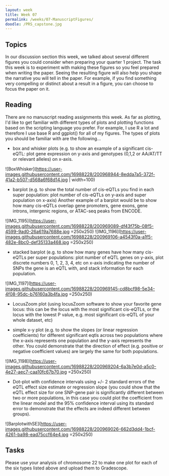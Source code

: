 ```yaml
---
layout: week
title: Week 07
permalink: /weeks/07-ManuscriptFigures/
doodle: /PRS_capstone.jpg
---
```


## Topics

In our discussion section this week, we talked about several different figures you could consider when preparing your quarter 1 project. The task this week is to experiment with making these figures so you feel prepared when writing the paper. Seeing the resulting figure will also help you shape the narrative you will tell in the paper. For example, if you find something very compelling or distinct about a result in a figure, you can choose to focus the paper on it. 

## Reading

There are no manuscript reading assignments this week. As far as plotting, I'd like to get familiar with different types of plots and plotting functions based on the scripting language you prefer. For example, I use R a lot and therefore I use base R and ggplot() for all of my figures. The types of plots you should be familiar with are the following...

* box and whisker plots (e.g. to show an example of a significant cis-eQTL: plot gene expression on y-axis and genotypes (0,1,2 or AA/AT/TT or relevant alleles) on x-axis. 

![BoxWhisker](https://user-images.githubusercontent.com/16988228/200968944-8edda7a5-372f-41a2-b507-d568a6f68d14.jpg | width=100)


* barplot (e.g. to show the total number of cis-eQTLs you find in each super population: plot number of cis-eQTLs on y-axis and super population on x-axis) Another example of a barplot would be to show how many cis-eQTLs overlap gene promoters, gene exons, gene introns, intergenic regions, or ATAC-seq peaks from ENCODE. 

![IMG_1195](https://user-images.githubusercontent.com/16988228/200969089-df43f75b-08f5-4599-9ad0-26a619a7688e.jpg =250x250)
![IMG_1196](https://user-images.githubusercontent.com/16988228/200969106-a4543f0a-a1f5-482e-8bc0-def35133a468.jpg =250x250)


* stacked barplot (e.g. to show how many genes have how many cis-eQTLs per super populations: plot number of eQTL genes on y-axis, plot discrete numbers 0, 1, 2, 3, 4, etc on x-axis indicating the number of SNPs the gene is an eQTL with, and stack information for each population. 

![IMG_1197](https://user-images.githubusercontent.com/16988228/200969145-cd8bcf98-5e34-4f08-95dc-b76160a3b4fa.jpg =250x250)

* LocusZoom plot (using locusZoom software to show your favorite gene locus: this can be the locus with the most significant cis-eQTLs, or the locus with the lowest P value, e.g. most significant cis-eQTL of your whole dataset, etc)


* simple x-y plot (e.g. to show the slopes (or linear regression coefficients) for different significant eqtls across two populations where the x-axis represents one population and the y-axis represents the other. You could demonstrate that the direction of effect (e.g. positive or negative coefficient values) are largely the same for both populations. 

![IMG_1198](https://user-images.githubusercontent.com/16988228/200969204-6a3b7e0d-a5c0-4e27-aec7-caa10fc67b70.jpg =250x250)

* Dot-plot with confidence intervals using +/- 2 standard errors of the eQTL effect size estimate or regression slope (you could show that the eQTL effect size for one SNP-gene pair is significantly different between two or more populations, in this case you could plot the coefficient from the linear model and the 95% confidence interval using its standard error to demonstrate that the effects are indeed different between groups). 

![BarplotwithSE](https://user-images.githubusercontent.com/16988228/200969026-662d3dd4-1bcf-4261-ba98-ead75ccf64e4.jpg =250x250)


## Tasks

Please use your analysis of chromosome 22 to make one plot for each of the six types listed above and upload them to Gradescope. 



